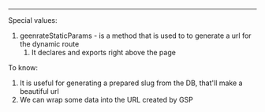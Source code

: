 ***
Special values: 
1. geenrateStaticParams - is a method that is used to to generate a url for the dynamic route
	1. It declares and exports right above the page

To know: 
1. It is useful for generating a prepared slug from the DB, that'll make a beautiful url
2. We can wrap some data into the URL created by GSP